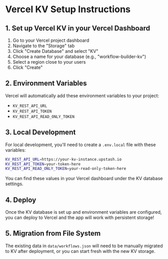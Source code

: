 # Vercel KV Setup Instructions

## 1. Set up Vercel KV in your Vercel Dashboard

1. Go to your Vercel project dashboard
2. Navigate to the "Storage" tab
3. Click "Create Database" and select "KV"
4. Choose a name for your database (e.g., "workflow-builder-kv")
5. Select a region close to your users
6. Click "Create"

## 2. Environment Variables

Vercel will automatically add these environment variables to your project:
- `KV_REST_API_URL`
- `KV_REST_API_TOKEN` 
- `KV_REST_API_READ_ONLY_TOKEN`

## 3. Local Development

For local development, you'll need to create a `.env.local` file with these variables:

```bash
KV_REST_API_URL=https://your-kv-instance.upstash.io
KV_REST_API_TOKEN=your-token-here
KV_REST_API_READ_ONLY_TOKEN=your-read-only-token-here
```

You can find these values in your Vercel dashboard under the KV database settings.

## 4. Deploy

Once the KV database is set up and environment variables are configured, you can deploy to Vercel and the app will work with persistent storage!

## 5. Migration from File System

The existing data in `data/workflows.json` will need to be manually migrated to KV after deployment, or you can start fresh with the new KV storage.
